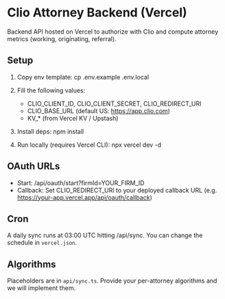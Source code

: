 # Clio Attorney Backend (Vercel)

Backend API hosted on Vercel to authorize with Clio and compute attorney metrics (working, originating, referral).

## Setup

1. Copy env template:
   cp .env.example .env.local

2. Fill the following values:
   - CLIO_CLIENT_ID, CLIO_CLIENT_SECRET, CLIO_REDIRECT_URI
   - CLIO_BASE_URL (default US: https://app.clio.com)
   - KV_* (from Vercel KV / Upstash)

3. Install deps:
   npm install

4. Run locally (requires Vercel CLI):
   npx vercel dev -d

## OAuth URLs

- Start: /api/oauth/start?firmId=YOUR_FIRM_ID
- Callback: Set CLIO_REDIRECT_URI to your deployed callback URL (e.g. https://your-app.vercel.app/api/oauth/callback)

## Cron

A daily sync runs at 03:00 UTC hitting /api/sync. You can change the schedule in `vercel.json`.

## Algorithms

Placeholders are in `api/sync.ts`. Provide your per-attorney algorithms and we will implement them.